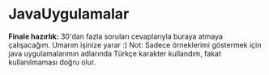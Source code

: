 # JavaUygulamalar
**Finale hazırlık:**
30'dan fazla soruları cevaplarıyla buraya atmaya çalışacağım.
Umarım işinize yarar :)
Not: Sadece örneklerimi göstermek için java uygulamalarımın adlarında Türkçe karakter kullandım, fakat kullanılmaması doğru olur.

